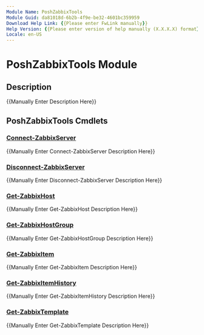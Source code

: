 ```yaml
---
Module Name: PoshZabbixTools
Module Guid: da81018d-6b2b-4f9e-be32-4601bc359959
Download Help Link: {{Please enter FwLink manually}}
Help Version: {{Please enter version of help manually (X.X.X.X) format}}
Locale: en-US
---
```


# PoshZabbixTools Module
## Description
{{Manually Enter Description Here}}

## PoshZabbixTools Cmdlets
### [Connect-ZabbixServer](Connect-ZabbixServer.md)
{{Manually Enter Connect-ZabbixServer Description Here}}

### [Disconnect-ZabbixServer](Disconnect-ZabbixServer.md)
{{Manually Enter Disconnect-ZabbixServer Description Here}}

### [Get-ZabbixHost](Get-ZabbixHost.md)
{{Manually Enter Get-ZabbixHost Description Here}}

### [Get-ZabbixHostGroup](Get-ZabbixHostGroup.md)
{{Manually Enter Get-ZabbixHostGroup Description Here}}

### [Get-ZabbixItem](Get-ZabbixItem.md)
{{Manually Enter Get-ZabbixItem Description Here}}

### [Get-ZabbixItemHistory](Get-ZabbixItemHistory.md)
{{Manually Enter Get-ZabbixItemHistory Description Here}}

### [Get-ZabbixTemplate](Get-ZabbixTemplate.md)
{{Manually Enter Get-ZabbixTemplate Description Here}}

